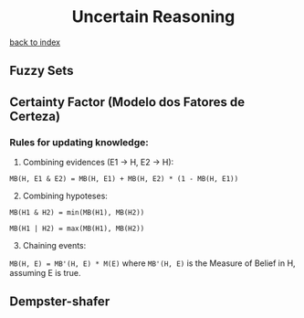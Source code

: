 
<h1 align="center">Uncertain Reasoning</h1>

[back to index](../README.md)

## Fuzzy Sets

## Certainty Factor (Modelo dos Fatores de Certeza)

### Rules for updating knowledge:
1. Combining evidences (E1 -> H, E2 -> H): 

`MB(H, E1 & E2) = MB(H, E1) + MB(H, E2) * (1 - MB(H, E1))`

2. Combining hypoteses: 

`MB(H1 & H2) = min(MB(H1), MB(H2))`

`MB(H1 | H2) = max(MB(H1), MB(H2))`

3. Chaining events: 

`MB(H, E) = MB'(H, E) * M(E)` where `MB'(H, E)` is the Measure of Belief in H, assuming E is true.


## Dempster-shafer
